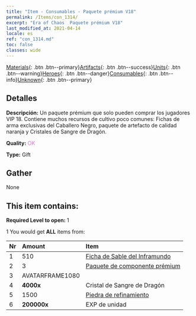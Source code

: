 ```yaml
---
title: "Item - Consumables - Paquete prémium V18"
permalink: /Items/con_1314/
excerpt: "Era of Chaos  Paquete prémium V18"
last_modified_at: 2021-04-14
locale: es
ref: "con_1314.md"
toc: false
classes: wide
---
```

 [Materials](/es/Items/){: .btn .btn--primary}[Artifacts](/es/Items/Artifacts/){: .btn .btn--success}[Units](/es/Items/Units/){: .btn .btn--warning}[Heroes](/es/Items/Heroes/){: .btn .btn--danger}[Consumables](/es/Items/Consumables/){: .btn .btn--info}[Unknown](/es/Items/Unknown/){: .btn .btn--primary}

## Detalles
 **Descripción:** Un paquete prémium que solo pueden comprar los jugadores VIP 18. Contiene muchos recursos de cultivo poco comunes: Fichas de arma exclusivas del Caballero Negro, paquete de artefacto de calidad naranja y Cristales de Sangre de Dragón.

 **Quality:** <span style="color: #DA70D6">OK</span>

 **Type:** Gift

## Gather

  None

## This item contains:

 **Required Level to open:** 1

 1 You would get **ALL** items  from:

  | Nr | Amount |     Item    |
  |:---|:-------|:------------|
  | 1 | 510 | [Ficha de Sable del Inframundo](/es/Items/con_979/) | 
  | 2 | 3 | [Paquete de componente prémium](/es/Items/con_1363/) | 
  | 3 | AVATARFRAME1080 | 
  | 4 |  **4000x** | Cristal de Sangre de Dragón |  | 
  | 5 | 1500 | [Piedra de refinamiento](/es/Items/con_814/) | 
  | 6 |  **200000x** | EXP de unidad |  | 
